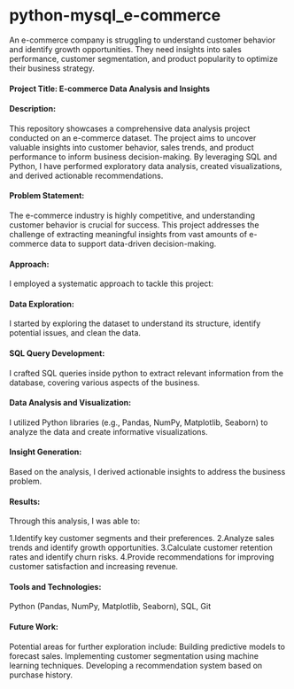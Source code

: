 # python-mysql_e-commerce
An e-commerce company is struggling to understand customer behavior and identify growth opportunities. They need insights into sales performance, customer segmentation, and product popularity to optimize their business strategy.

#### Project Title: E-commerce Data Analysis and Insights
#### Description:
This repository showcases a comprehensive data analysis project conducted on an e-commerce dataset. The project aims to uncover valuable insights into customer behavior, sales trends, and product performance to inform business decision-making. By leveraging SQL and Python, I have performed exploratory data analysis, created visualizations, and derived actionable recommendations.

#### Problem Statement:
The e-commerce industry is highly competitive, and understanding customer behavior is crucial for success. This project addresses the challenge of extracting meaningful insights from vast amounts of e-commerce data to support data-driven decision-making.

#### Approach:
I employed a systematic approach to tackle this project:

#### Data Exploration: 
I started by exploring the dataset to understand its structure, identify potential issues, and clean the data.
#### SQL Query Development: 
I crafted SQL queries inside python to extract relevant information from the database, covering various aspects of the business.
#### Data Analysis and Visualization:
I utilized Python libraries (e.g., Pandas, NumPy, Matplotlib, Seaborn) to analyze the data and create informative visualizations.
#### Insight Generation: 
Based on the analysis, I derived actionable insights to address the business problem.
#### Results:
Through this analysis, I was able to:

1.Identify key customer segments and their preferences.
2.Analyze sales trends and identify growth opportunities.
3.Calculate customer retention rates and identify churn risks.
4.Provide recommendations for improving customer satisfaction and increasing revenue.

#### Tools and Technologies:

Python (Pandas, NumPy, Matplotlib, Seaborn),
SQL,
Git
#### Future Work:

Potential areas for further exploration include:
Building predictive models to forecast sales.
Implementing customer segmentation using machine learning techniques.
Developing a recommendation system based on purchase history.
